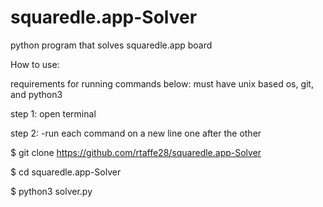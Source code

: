 # squaredle.app-Solver
python program that solves squaredle.app board

How to use:

requirements for running commands below: must have unix based os, git, and python3 

step 1: open terminal

step 2: 
-run each command on a new line one after the other

$ git clone https://github.com/rtaffe28/squaredle.app-Solver

$ cd squaredle.app-Solver

$ python3 solver.py

